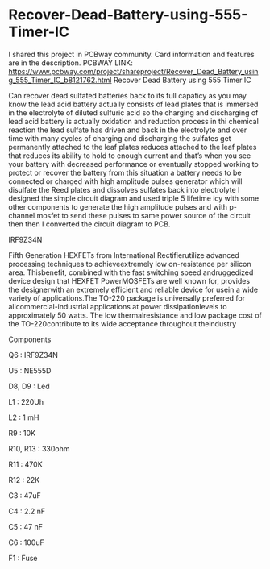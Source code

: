 # Recover-Dead-Battery-using-555-Timer-IC
I shared this project in PCBway community. Card information and features are in the description. PCBWAY LINK: https://www.pcbway.com/project/shareproject/Recover_Dead_Battery_using_555_Timer_IC_b8121762.html 
Recover Dead Battery using 555 Timer IC



Can recover dead sulfated batteries back to its full capaticy as you may know the lead acid battery actually consists of lead plates that is immersed in the electrolyte of diluted sulfuric acid so the charging and discharging of lead acid battery is actually oxidation and reduction process in thi chemical reaction the lead sulfate has driven and back in the electrolyte and over time with many cycles of charging and discharging the sulfates get permanently attached to the leaf plates reduces attached to the leaf plates that reduces its ability to hold to enough current and that’s when you see your battery with decreased performance or eventually stopped working to protect or recover the battery from this situation a battery needs to be connected or charged with high amplitude pulses generator which will disulfate the Reed plates and dissolves sulfates back into electrolyte I designed the simple circuit diagram and used triple 5 lifetime icy with some other components to generate the high amplitude pulses and with p-channel mosfet to send these pulses to same power source of the circuit then then I converted the circuit diagram to PCB.



IRF9Z34N



Fifth Generation HEXFETs from International Rectifierutilize advanced processing techniques to achieveextremely low   on-resistance per silicon area.   Thisbenefit, combined with the fast switching speed andruggedized device design that HEXFET PowerMOSFETs are well known for, provides the designerwith an extremely efficient and reliable device for usein a wide variety of applications.The TO-220 package is universally preferred for allcommercial-industrial applications at power dissipationlevels to approximately 50 watts.   The low thermalresistance and low package cost of the TO-220contribute to its wide acceptance throughout theindustry



Components

Q6 : IRF9Z34N

U5 : NE555D

D8, D9 : Led

L1 : 220Uh

L2 : 1 mH

R9 : 10K

R10, R13 : 330ohm

R11 : 470K

R12 : 22K

C3 : 47uF

C4 : 2.2 nF

C5 : 47 nF

C6 : 100uF

F1 : Fuse
